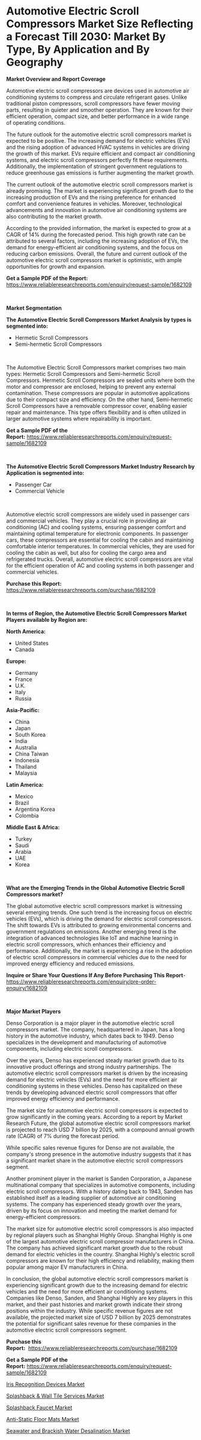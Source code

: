<p><h1>Automotive Electric Scroll Compressors Market Size Reflecting a Forecast Till 2030: Market By Type, By Application and By Geography</h1></p><p><strong>Market Overview and Report Coverage</strong></p>
<p><p>Automotive electric scroll compressors are devices used in automotive air conditioning systems to compress and circulate refrigerant gases. Unlike traditional piston compressors, scroll compressors have fewer moving parts, resulting in quieter and smoother operation. They are known for their efficient operation, compact size, and better performance in a wide range of operating conditions.</p><p>The future outlook for the automotive electric scroll compressors market is expected to be positive. The increasing demand for electric vehicles (EVs) and the rising adoption of advanced HVAC systems in vehicles are driving the growth of this market. EVs require efficient and compact air conditioning systems, and electric scroll compressors perfectly fit these requirements. Additionally, the implementation of stringent government regulations to reduce greenhouse gas emissions is further augmenting the market growth.</p><p>The current outlook of the automotive electric scroll compressors market is already promising. The market is experiencing significant growth due to the increasing production of EVs and the rising preference for enhanced comfort and convenience features in vehicles. Moreover, technological advancements and innovation in automotive air conditioning systems are also contributing to the market growth.</p><p>According to the provided information, the market is expected to grow at a CAGR of 14% during the forecasted period. This high growth rate can be attributed to several factors, including the increasing adoption of EVs, the demand for energy-efficient air conditioning systems, and the focus on reducing carbon emissions. Overall, the future and current outlook of the automotive electric scroll compressors market is optimistic, with ample opportunities for growth and expansion.</p></p>
<p><strong>Get a Sample PDF of the Report:</strong> <a href="https://www.reliableresearchreports.com/enquiry/request-sample/1682109">https://www.reliableresearchreports.com/enquiry/request-sample/1682109</a></p>
<p>&nbsp;</p>
<p><strong>Market Segmentation</strong></p>
<p><strong>The Automotive Electric Scroll Compressors Market Analysis by types is segmented into:</strong></p>
<p><ul><li>Hermetic Scroll Compressors</li><li>Semi-hermetic Scroll Compressors</li></ul></p>
<p>&nbsp;</p>
<p><p>The Automotive Electric Scroll Compressors market comprises two main types: Hermetic Scroll Compressors and Semi-hermetic Scroll Compressors. Hermetic Scroll Compressors are sealed units where both the motor and compressor are enclosed, helping to prevent any external contamination. These compressors are popular in automotive applications due to their compact size and efficiency. On the other hand, Semi-hermetic Scroll Compressors have a removable compressor cover, enabling easier repair and maintenance. This type offers flexibility and is often utilized in larger automotive systems where repairability is important.</p></p>
<p><strong>Get a Sample PDF of the Report:</strong>&nbsp;<a href="https://www.reliableresearchreports.com/enquiry/request-sample/1682109">https://www.reliableresearchreports.com/enquiry/request-sample/1682109</a></p>
<p>&nbsp;</p>
<p><strong>The Automotive Electric Scroll Compressors Market Industry Research by Application is segmented into:</strong></p>
<p><ul><li>Passenger Car</li><li>Commercial Vehicle</li></ul></p>
<p>&nbsp;</p>
<p><p>Automotive electric scroll compressors are widely used in passenger cars and commercial vehicles. They play a crucial role in providing air conditioning (AC) and cooling systems, ensuring passenger comfort and maintaining optimal temperature for electronic components. In passenger cars, these compressors are essential for cooling the cabin and maintaining comfortable interior temperatures. In commercial vehicles, they are used for cooling the cabin as well, but also for cooling the cargo area and refrigerated trucks. Overall, automotive electric scroll compressors are vital for the efficient operation of AC and cooling systems in both passenger and commercial vehicles.</p></p>
<p><strong>Purchase this Report:</strong>&nbsp; <a href="https://www.reliableresearchreports.com/purchase/1682109">https://www.reliableresearchreports.com/purchase/1682109</a></p>
<p>&nbsp;</p>
<p><strong>In terms of Region, the Automotive Electric Scroll Compressors Market Players available by Region are:</strong></p>
<p>
    <p> <strong> North America: </strong>
        <ul>
            <li>United States</li>
            <li>Canada</li>
        </ul>
        </p> 
    <p> <strong> Europe: </strong>
        <ul>
            <li>Germany</li>
            <li>France</li>
            <li>U.K.</li>
            <li>Italy</li>
            <li>Russia</li>
        </ul>
        </p> 
    <p> <strong> Asia-Pacific: </strong>
        <ul>
            <li>China</li>
            <li>Japan</li>
            <li>South Korea</li>
            <li>India</li>
            <li>Australia</li>
            <li>China Taiwan</li>
            <li>Indonesia</li>
            <li>Thailand</li>
            <li>Malaysia</li>
        </ul>
        </p> 
    <p> <strong> Latin America: </strong>
        <ul>
            <li>Mexico</li>
            <li>Brazil</li>
            <li>Argentina Korea</li>
            <li>Colombia</li>
        </ul>
        </p> 
    <p> <strong> Middle East & Africa: </strong>
        <ul>
            <li>Turkey</li>
            <li>Saudi</li>
            <li>Arabia</li>
            <li>UAE</li>
            <li>Korea</li>
        </ul>
    </p>
    </p>
<p>&nbsp;</p>
<p><strong>What are the Emerging Trends in the Global Automotive Electric Scroll Compressors market?</strong></p>
<p><p>The global automotive electric scroll compressors market is witnessing several emerging trends. One such trend is the increasing focus on electric vehicles (EVs), which is driving the demand for electric scroll compressors. The shift towards EVs is attributed to growing environmental concerns and government regulations on emissions. Another emerging trend is the integration of advanced technologies like IoT and machine learning in electric scroll compressors, which enhances their efficiency and performance. Additionally, the market is experiencing a rise in the adoption of electric scroll compressors in commercial vehicles due to the need for improved energy efficiency and reduced emissions.</p></p>
<p><strong>Inquire or Share Your Questions If Any Before Purchasing This Report</strong>- <a href="https://www.reliableresearchreports.com/enquiry/pre-order-enquiry/1682109">https://www.reliableresearchreports.com/enquiry/pre-order-enquiry/1682109</a></p>
<p>&nbsp;</p>
<p><strong>Major Market Players</strong></p>
<p><p>Denso Corporation is a major player in the automotive electric scroll compressors market. The company, headquartered in Japan, has a long history in the automotive industry, which dates back to 1949. Denso specializes in the development and manufacturing of automotive components, including electric scroll compressors.</p><p>Over the years, Denso has experienced steady market growth due to its innovative product offerings and strong industry partnerships. The automotive electric scroll compressors market is driven by the increasing demand for electric vehicles (EVs) and the need for more efficient air conditioning systems in these vehicles. Denso has capitalized on these trends by developing advanced electric scroll compressors that offer improved energy efficiency and performance.</p><p>The market size for automotive electric scroll compressors is expected to grow significantly in the coming years. According to a report by Market Research Future, the global automotive electric scroll compressors market is projected to reach USD 7 billion by 2025, with a compound annual growth rate (CAGR) of 7% during the forecast period.</p><p>While specific sales revenue figures for Denso are not available, the company's strong presence in the automotive industry suggests that it has a significant market share in the automotive electric scroll compressors segment.</p><p>Another prominent player in the market is Sanden Corporation, a Japanese multinational company that specializes in automotive components, including electric scroll compressors. With a history dating back to 1943, Sanden has established itself as a leading supplier of automotive air conditioning systems. The company has experienced steady growth over the years, driven by its focus on innovation and meeting the market demand for energy-efficient compressors.</p><p>The market size for automotive electric scroll compressors is also impacted by regional players such as Shanghai Highly Group. Shanghai Highly is one of the largest automotive electric scroll compressor manufacturers in China. The company has achieved significant market growth due to the robust demand for electric vehicles in the country. Shanghai Highly's electric scroll compressors are known for their high efficiency and reliability, making them popular among major EV manufacturers in China.</p><p>In conclusion, the global automotive electric scroll compressors market is experiencing significant growth due to the increasing demand for electric vehicles and the need for more efficient air conditioning systems. Companies like Denso, Sanden, and Shanghai Highly are key players in this market, and their past histories and market growth indicate their strong positions within the industry. While specific revenue figures are not available, the projected market size of USD 7 billion by 2025 demonstrates the potential for significant sales revenue for these companies in the automotive electric scroll compressors segment.</p></p>
<p><strong>Purchase this Report:</strong>&nbsp;&nbsp;<a href="https://www.reliableresearchreports.com/purchase/1682109">https://www.reliableresearchreports.com/purchase/1682109</a></p>
<p></p>
<p><strong>Get a Sample PDF of the Report:</strong>&nbsp;<a href="https://www.reliableresearchreports.com/enquiry/request-sample/1682109">https://www.reliableresearchreports.com/enquiry/request-sample/1682109</a></p>
<p><p><a href="https://medium.com/@sk99912151/iris-recognition-devices-market-size-growth-forecast-2023-2030-120af01baa02">Iris Recognition Devices Market</a></p><p><a href="https://www.linkedin.com/pulse/splashback-amp-wall-tile-services-market-research-report/">Splashback & Wall Tile Services Market</a></p><p><a href="https://www.linkedin.com/pulse/splashback-faucet-market-size-share-amp-trends-analysis-report/">Splashback Faucet Market</a></p><p><a href="https://github.com/RichRobinson5/Market-Research-Report-List-2/blob/main/anti-static-floor-mats-market.md">Anti-Static Floor Mats Market</a></p><p><a href="https://medium.com/@bartlakin/seawater-and-brackish-water-desalination-market-exploring-market-share-market-trends-and-future-ec2baee321db">Seawater and Brackish Water Desalination Market</a></p></p>